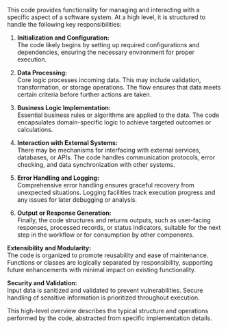 This code provides functionality for managing and interacting with a specific aspect of a software system. At a high level, it is structured to handle the following key responsibilities:

1. **Initialization and Configuration:**  
   The code likely begins by setting up required configurations and dependencies, ensuring the necessary environment for proper execution.

2. **Data Processing:**  
   Core logic processes incoming data. This may include validation, transformation, or storage operations. The flow ensures that data meets certain criteria before further actions are taken.

3. **Business Logic Implementation:**  
   Essential business rules or algorithms are applied to the data. The code encapsulates domain-specific logic to achieve targeted outcomes or calculations.

4. **Interaction with External Systems:**  
   There may be mechanisms for interfacing with external services, databases, or APIs. The code handles communication protocols, error checking, and data synchronization with other systems.

5. **Error Handling and Logging:**  
   Comprehensive error handling ensures graceful recovery from unexpected situations. Logging facilities track execution progress and any issues for later debugging or analysis.

6. **Output or Response Generation:**  
   Finally, the code structures and returns outputs, such as user-facing responses, processed records, or status indicators, suitable for the next step in the workflow or for consumption by other components.

**Extensibility and Modularity:**  
The code is organized to promote reusability and ease of maintenance. Functions or classes are logically separated by responsibility, supporting future enhancements with minimal impact on existing functionality.

**Security and Validation:**  
Input data is sanitized and validated to prevent vulnerabilities. Secure handling of sensitive information is prioritized throughout execution.

This high-level overview describes the typical structure and operations performed by the code, abstracted from specific implementation details.